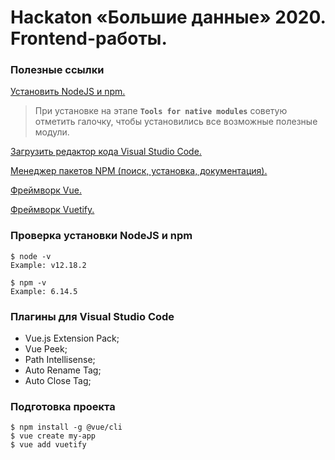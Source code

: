 # Hackaton «Большие данные» 2020. Frontend-работы.

### Полезные ссылки

[Установить NodeJS и npm.](https://nodejs.org/en/) 
> При установке на этапе **`Tools for native modules`** советую отметить галочку, чтобы установились все возможные полезные модули.

[Загрузить редактор кода Visual Studio Code.](https://code.visualstudio.com/)

[Менеджер пакетов NPM (поиск, установка, документация).](https://www.npmjs.com/)

[Фреймворк Vue.](https://ru.vuejs.org/index.html)

[Фреймворк Vuetify.](https://vuetifyjs.com/)


### Проверка установки NodeJS и npm
```
$ node -v
Example: v12.18.2

$ npm -v
Example: 6.14.5
```

### Плагины для Visual Studio Code
- Vue.js Extension Pack;
- Vue Peek;
- Path Intellisense;
- Auto Rename Tag;
- Auto Close Tag;


### Подготовка проекта
```
$ npm install -g @vue/cli
$ vue create my-app
$ vue add vuetify
```
